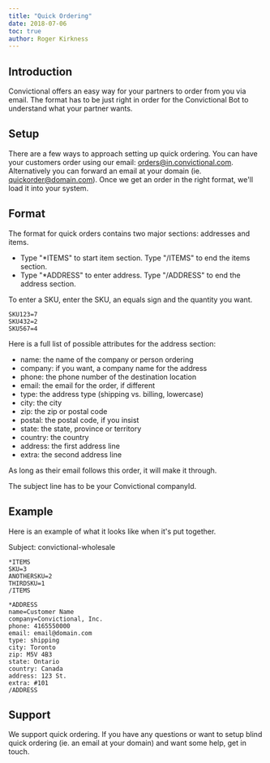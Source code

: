 ```yaml
---
title: "Quick Ordering"
date: 2018-07-06
toc: true
author: Roger Kirkness
---
```

## Introduction

Convictional offers an easy way for your partners to order from you via email. The format has to be just right in order for the Convictional Bot to understand what your partner wants.

## Setup

There are a few ways to approach setting up quick ordering. You can have your customers order using our email: orders@in.convictional.com. Alternatively you can forward an email at your domain (ie. quickorder@domain.com). Once we get an order in the right format, we'll load it into your system.

## Format

The format for quick orders contains two major sections: addresses and items.

* Type "*ITEMS" to start item section. Type "/ITEMS" to end the items section.
* Type "*ADDRESS" to enter address. Type "/ADDRESS" to end the address section.

To enter a SKU, enter the SKU, an equals sign and the quantity you want.

```
SKU123=7
SKU432=2
SKU567=4
```

Here is a full list of possible attributes for the address section:

* name: the name of the company or person ordering
* company: if you want, a company name for the address
* phone: the phone number of the destination location
* email: the email for the order, if different
* type: the address type (shipping vs. billing, lowercase)
* city: the city
* zip: the zip or postal code
* postal: the postal code, if you insist
* state: the state, province or territory
* country: the country
* address: the first address line
* extra: the second address line

As long as their email follows this order, it will make it through.

The subject line has to be your Convictional companyId.

## Example

Here is an example of what it looks like when it's put together.

Subject: convictional-wholesale
```
*ITEMS
SKU=3
ANOTHERSKU=2
THIRDSKU=1
/ITEMS

*ADDRESS
name=Customer Name
company=Convictional, Inc.
phone: 4165550000
email: email@domain.com
type: shipping
city: Toronto
zip: M5V 4B3
state: Ontario
country: Canada
address: 123 St.
extra: #101
/ADDRESS
```

## Support

We support quick ordering. If you have any questions or want to setup blind quick ordering (ie. an email at your domain) and want some help, get in touch.